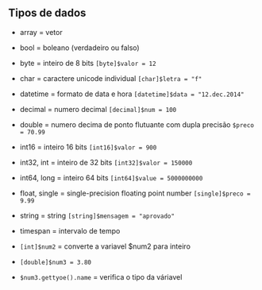 ## Tipos de dados

* array = vetor
* bool = boleano (verdadeiro ou falso)
* byte = inteiro de 8 bits ``` [byte]$valor = 12 ``` 
* char = caractere unicode individual ``` [char]$letra = "f" ```  
* datetime = formato de data e hora ``` [datetime]$data = "12.dec.2014" ```
* decimal = numero decimal ``` [decimal]$num = 100 ``` 
* double = numero decima de ponto flutuante com dupla precisão ``` $preco = 70.99 ``` 
* int16 = inteiro 16 bits ``` [int16]$valor = 900 ``` 
* int32, int = inteiro de 32 bits ``` [int32]$valor = 150000 ``` 
* int64, long = inteiro 64 bits ``` [int64]$value = 5000000000 ``` 
* float, single  = single-precision floating point number ``` [single]$preco = 9.99 ``` 
* string = string ``` [string]$mensagem = "aprovado" ``` 
* timespan = intervalo de tempo



* ``` [int]$num2 ```  = converte a variavel $num2 para inteiro
* ``` [double]$num3 = 3.80 ``` 
* ``` $num3.gettyoe().name ```  = verifica o tipo da váriavel 